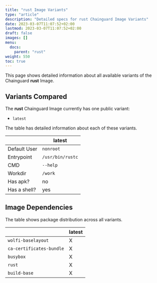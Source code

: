 ```yaml
---
title: "rust Image Variants"
type: "article"
description: "Detailed specs for rust Chainguard Image Variants"
date: 2023-03-07T11:07:52+02:00
lastmod: 2023-03-07T11:07:52+02:00
draft: false
images: []
menu:
  docs:
    parent: "rust"
weight: 550
toc: true
---
```


This page shows detailed information about all available variants of the Chainguard **rust** Image.

## Variants Compared
The **rust** Chainguard Image currently has one public variant: 

- `latest`

The table has detailed information about each of these variants.

|              | latest           |
|--------------|------------------|
| Default User | `nonroot`        |
| Entrypoint   | `/usr/bin/rustc` |
| CMD          | `--help`         |
| Workdir      | `/work`          |
| Has apk?     | no               |
| Has a shell? | yes              |

## Image Dependencies
The table shows package distribution across all variants.

|                          | latest |
|--------------------------|--------|
| `wolfi-baselayout`       | X      |
| `ca-certificates-bundle` | X      |
| `busybox`                | X      |
| `rust`                   | X      |
| `build-base`             | X      |
